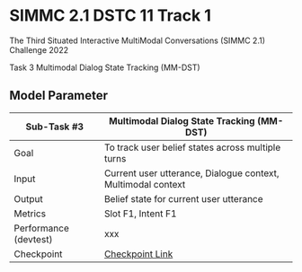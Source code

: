 # SIMMC 2.1 DSTC 11 Track 1

The Third Situated Interactive MultiModal Conversations (SIMMC 2.1) Challenge 2022

Task 3 Multimodal Dialog State Tracking (MM-DST)

## **Model Parameter**

| Sub-Task #3 | Multimodal Dialog State Tracking (MM-DST) |
|---------|---------------------------------------------------------------------------------------------------------------------------------------|
| Goal | To track user belief states across multiple turns |
| Input | Current user utterance, Dialogue context, Multimodal context |
| Output | Belief state for current user utterance |
| Metrics | Slot F1, Intent F1 |
| Performance (devtest) | xxx |
| Checkpoint | [Checkpoint Link](save_model) |